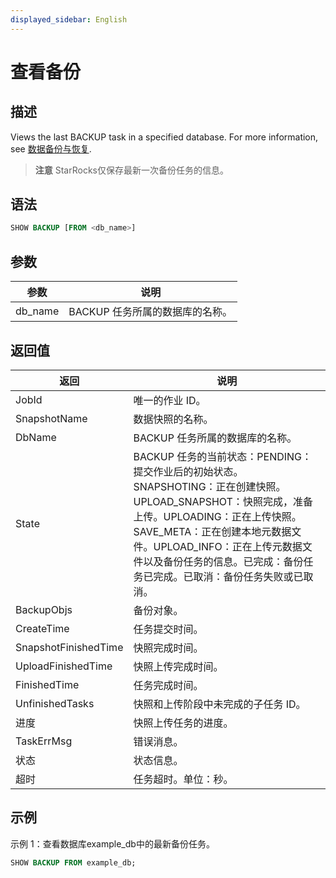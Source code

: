 ```yaml
---
displayed_sidebar: English
---
```


# 查看备份

## 描述

Views the last BACKUP task in a specified database. For more information, see [数据备份与恢复](../../../administration/Backup_and_restore.md).

> **注意**
> StarRocks仅保存最新一次备份任务的信息。

## 语法

```SQL
SHOW BACKUP [FROM <db_name>]
```

## 参数

|参数|说明|
|---|---|
|db_name|BACKUP 任务所属的数据库的名称。|

## 返回值

|返回|说明|
|---|---|
|JobId|唯一的作业 ID。|
|SnapshotName|数据快照的名称。|
|DbName|BACKUP 任务所属的数据库的名称。|
|State|BACKUP 任务的当前状态：PENDING：提交作业后的初始状态。SNAPSHOTING：正在创建快照。UPLOAD_SNAPSHOT：快照完成，准备上传。UPLOADING：正在上传快照。SAVE_META：正在创建本地元数据文件。UPLOAD_INFO：正在上传元数据文件以及备份任务的信息。已完成：备份任务已完成。已取消：备份任务失败或已取消。|
|BackupObjs|备份对象。|
|CreateTime|任务提交时间。|
|SnapshotFinishedTime|快照完成时间。|
|UploadFinishedTime|快照上传完成时间。|
|FinishedTime|任务完成时间。|
|UnfinishedTasks|快照和上传阶段中未完成的子任务 ID。|
|进度|快照上传任务的进度。|
|TaskErrMsg|错误消息。|
|状态|状态信息。|
|超时|任务超时。单位：秒。|

## 示例

示例 1：查看数据库example_db中的最新备份任务。

```SQL
SHOW BACKUP FROM example_db;
```
